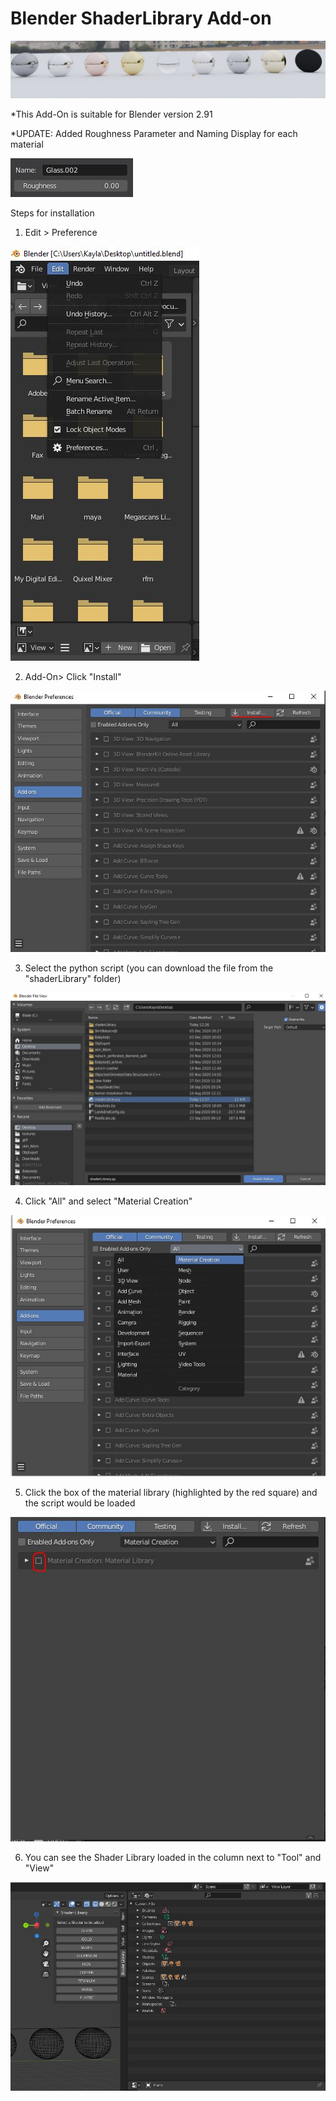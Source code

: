 # Blender ShaderLibrary Add-on

![alt text](https://github.com/moonyuet/ShaderLibraryBlendAdd-on/blob/main/shaderLibrary/shaderLibraryCapture.jpg?raw=true)


*This Add-On is suitable for Blender version 2.91

*UPDATE: Added Roughness Parameter and Naming Display for each material

![alt text](https://github.com/moonyuet/ShaderLibraryBlendAdd-on/blob/main/shaderLibrary/UPDATE.JPG?raw=true)

Steps for installation

1. Edit > Preference

![alt text](https://github.com/moonyuet/ShaderLibraryBlendAdd-on/blob/main/shaderLibrary/Step1.JPG?raw=true)


2. Add-On> Click "Install"

![alt text](https://github.com/moonyuet/ShaderLibraryBlendAdd-on/blob/main/shaderLibrary/Step2.JPG?raw=true)


3. Select the python script (you can download the file from the "shaderLibrary" folder)

![alt text](https://github.com/moonyuet/ShaderLibraryBlendAdd-on/blob/main/shaderLibrary/Step2.2.JPG?raw=true)


4. Click "All" and select "Material Creation"

![alt text](https://github.com/moonyuet/ShaderLibraryBlendAdd-on/blob/main/shaderLibrary/Step3.JPG?raw=true)


5. Click the box of the material library (highlighted by the red square) and the script would be loaded 

![alt text](https://github.com/moonyuet/ShaderLibraryBlendAdd-on/blob/main/shaderLibrary/Step4.JPG?raw=true)

6. You can see the Shader Library loaded in the column next to "Tool" and "View"

![alt text](https://github.com/moonyuet/ShaderLibraryBlendAdd-on/blob/main/shaderLibrary/Step5.JPG?raw=true)

